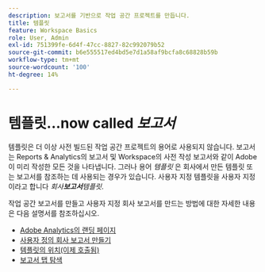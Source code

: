```yaml
---
description: 보고서를 기반으로 작업 공간 프로젝트를 만듭니다.
title: 템플릿
feature: Workspace Basics
role: User, Admin
exl-id: 751399fe-6d4f-47cc-8827-82c992079b52
source-git-commit: b6e555517ed4bd5e7d1a58af9bcfa8c68828b59b
workflow-type: tm+mt
source-wordcount: '100'
ht-degree: 14%

---
```


# 템플릿...now called *보고서*

템플릿은 더 이상 사전 빌드된 작업 공간 프로젝트의 용어로 사용되지 않습니다. 보고서는 Reports &amp; Analytics의 보고서 및 Workspace의 사전 작성 보고서와 같이 Adobe이 미리 작성한 모든 것을 나타냅니다. 그러나 용어 *템플릿* 은 회사에서 만든 템플릿 또는 보고서를 참조하는 데 사용되는 경우가 있습니다. 사용자 지정 템플릿을 사용자 지정이라고 합니다 *회사&#x200B;**보고서**템플릿*.

작업 공간 보고서를 만들고 사용자 지정 회사 보고서를 만드는 방법에 대한 자세한 내용은 다음 설명서를 참조하십시오.

* [Adobe Analytics의 랜딩 페이지](/help/analyze/landing.md)
* [사용자 정의 회사 보고서 만들기](/help/analyze/landing.md#company-report)
* [템플릿의 위치(이제 호출됨) ](/help/analyze/landing.md#templates)
* [보고서 탭 탐색](/help/analyze/landing.md#navigate-reports)


